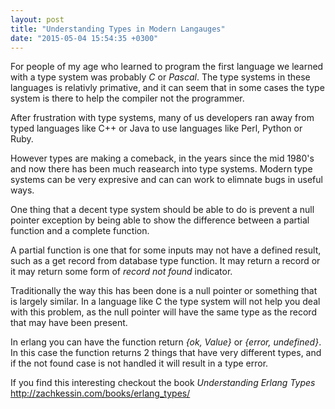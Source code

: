 ```yaml
---
layout: post
title: "Understanding Types in Modern Langauges"
date: "2015-05-04 15:54:35 +0300"
---
```


For people of my age who learned to program the first language we
learned with a type system was probably *C* or *Pascal*. The type
systems in these languages is relativly primative, and it can seem
that in some cases the type system is there to help the compiler not
the programmer. 

After frustration with type systems, many of us developers ran away
from typed languages like C++ or Java to use languages like
Perl, Python or Ruby.

However types are making a comeback, in the years since the mid 1980's
and now there has been much reasearch into type systems. Modern type
systems can be very expresive and can can work to elimnate bugs in
useful ways.

One thing that a decent type system should be able to do is prevent a
null pointer exception by being able to show the difference between a
partial function and a complete function. 

A partial function is one that for some inputs may not have a defined
result, such as a get record from database type function. It may
return a record or it may return some form of _record not found_
indicator. 

Traditionally the way this has been done is a null pointer or
something that is largely similar. In a language like C the type
system will not help you deal with this problem, as the null pointer
will have the same type as the record that may have been present.

In erlang you can have the function return _{ok, Value}_ or _{error,
undefined}_. In this case the function returns 2 things that have very
different types, and if the not found case is not handled it will
result in a type error.

If you find this interesting checkout the book *Understanding Erlang Types* http://zachkessin.com/books/erlang_types/